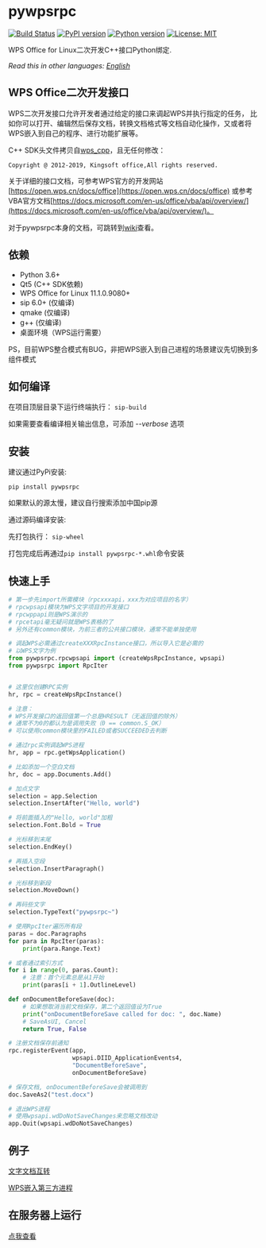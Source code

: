 # pywpsrpc

[![Build Status](https://app.travis-ci.com/timxx/pywpsrpc.svg?branch=master)](https://app.travis-ci.com/github/timxx/pywpsrpc)
[![PyPI version](https://img.shields.io/pypi/v/pywpsrpc.svg)](https://pypi.org/project/pywpsrpc/)
[![Python version](https://img.shields.io/badge/python-3.6+-green.svg)](http://python.org/)
[![License: MIT](https://img.shields.io/badge/License-MIT-yellow.svg)](https://opensource.org/licenses/MIT)

WPS Office for Linux二次开发C++接口Python绑定.

*Read this in other languages: [English](README_en.md)*

## WPS Office二次开发接口

WPS二次开发接口允许开发者通过给定的接口来调起WPS并执行指定的任务，
比如你可以打开、编辑然后保存文档，转换文档格式等文档自动化操作，又或者将WPS嵌入到自己的程序、进行功能扩展等。


C++ SDK头文件拷贝自[wps_cpp](https://zouyingfeng.coding.net/public/wps/wps/git/files/master/cpp)，且无任何修改：
```
Copyright @ 2012-2019, Kingsoft office,All rights reserved.
```

关于详细的接口文档，可参考WPS官方的开发网站[https://open.wps.cn/docs/office](https://open.wps.cn/docs/office)
或参考VBA官方文档[https://docs.microsoft.com/en-us/office/vba/api/overview/](https://docs.microsoft.com/en-us/office/vba/api/overview/)。


对于pywpsrpc本身的文档，可跳转到[wiki](https://github.com/timxx/pywpsrpc/wiki)查看。


## 依赖
  - Python 3.6+
  - Qt5 (C++ SDK依赖)
  - WPS Office for Linux 11.1.0.9080+
  - sip 6.0+ (仅编译)
  - qmake (仅编译)
  - g++ (仅编译)
  - 桌面环境（WPS运行需要）

  PS，目前WPS整合模式有BUG，非把WPS嵌入到自己进程的场景建议先切换到多组件模式


## 如何编译

在项目顶层目录下运行终端执行： `sip-build`

如果需要查看编译相关输出信息，可添加 *--verbose* 选项


## 安装

建议通过PyPi安装:

`pip install pywpsrpc`

如果默认的源太慢，建议自行搜索添加中国pip源

通过源码编译安装:

先打包执行： `sip-wheel`

打包完成后再通过`pip install pywpsrpc-*.whl`命令安装


## 快速上手

``` python
# 第一步先import所需模块（rpcxxxapi，xxx为对应项目的名字）
# rpcwpsapi模块为WPS文字项目的开发接口
# rpcwppapi则是WPS演示的
# rpcetapi毫无疑问就是WPS表格的了
# 另外还有common模块，为前三者的公共接口模块，通常不能单独使用

# 调起WPS必需通过createXXXRpcInstance接口，所以导入它是必需的
# 以WPS文字为例
from pywpsrpc.rpcwpsapi import (createWpsRpcInstance, wpsapi)
from pywpsrpc import RpcIter


# 这里仅创建RPC实例
hr, rpc = createWpsRpcInstance()

# 注意：
# WPS开发接口的返回值第一个总是HRESULT（无返回值的除外）
# 通常不为0的都认为是调用失败（0 == common.S_OK）
# 可以使用common模块里的FAILED或者SUCCEEDED去判断

# 通过rpc实例调起WPS进程
hr, app = rpc.getWpsApplication()

# 比如添加一个空白文档
hr, doc = app.Documents.Add()

# 加点文字
selection = app.Selection
selection.InsertAfter("Hello, world")

# 将前面插入的"Hello, world"加粗
selection.Font.Bold = True

# 光标移到末尾
selection.EndKey()

# 再插入空段
selection.InsertParagraph()

# 光标移到新段
selection.MoveDown()

# 再码些文字
selection.TypeText("pywpsrpc~")

# 使用RpcIter遍历所有段
paras = doc.Paragraphs
for para in RpcIter(paras):
    print(para.Range.Text)

# 或者通过索引方式
for i in range(0, paras.Count):
    # 注意：首个元素总是从1开始
    print(paras[i + 1].OutlineLevel)

def onDocumentBeforeSave(doc):
    # 如果想取消当前文档保存，第二个返回值设为True
    print("onDocumentBeforeSave called for doc: ", doc.Name)
    # SaveAsUI, Cancel
    return True, False

# 注册文档保存前通知
rpc.registerEvent(app,
                  wpsapi.DIID_ApplicationEvents4,
                  "DocumentBeforeSave",
                  onDocumentBeforeSave)

# 保存文档, onDocumentBeforeSave会被调用到
doc.SaveAs2("test.docx")

# 退出WPS进程
# 使用wpsapi.wdDoNotSaveChanges来忽略文档改动
app.Quit(wpsapi.wdDoNotSaveChanges)
```

## 例子

[文字文档互转](examples/rpcwpsapi/convertto)

[WPS嵌入第三方进程](examples/rpcwpsapi/embedded)

## 在服务器上运行
[点我查看](https://github.com/timxx/pywpsrpc/wiki/Run-on-Server)

